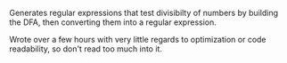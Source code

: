 Generates regular expressions that test divisibilty of
numbers by building the DFA, then converting them into
a regular expression.

Wrote over a few hours with very little regards to
optimization or code readability, so don't read too much
into it.
